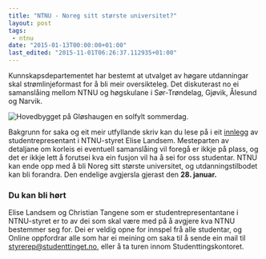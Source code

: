 ```yaml
---
title: "NTNU - Noreg sitt største universitet?"
layout: post
tags: 
 - ntnu
date: "2015-01-13T00:00:00+01:00"
last_edited: "2015-11-01T06:26:37.112935+01:00"
---
```

Kunnskapsdepartementet har bestemt at utvalget av høgare utdanningar skal strømlinjeformast for å bli meir oversikteleg. Det diskuterast no ei samanslåing mellom NTNU og høgskulane i Sør-Trøndelag, Gjøvik, Ålesund og Narvik.

![Hovedbygget på Gløshaugen en solfylt sommerdag.](https://online.ntnu.no/media/images/responsive/9a7d2fef-abcd-4dc3-98d0-691dde7c837e.jpeg)

Bakgrunn for saka og eit meir utfyllande skriv kan du lese på i eit [innlegg](http://www.studenttinget.no/saks0/) av studentrepresentant i NTNU-styret Elise Landsem. Mesteparten av detaljane om korleis ei eventuell samanslåing vil foregå er ikkje på plass, og det er ikkje lett å forutsei kva ein fusjon vil ha å sei for oss studentar. NTNU kan ende opp med å bli Noreg sitt største universitet, og utdanningstilbodet kan bli forandra. Den endelige avgjersla gjerast den **28. januar.**

### Du kan bli hørt

Elise Landsem og Christian Tangene som er studentrepresentantane i NTNU-styret er to av dei som skal være med på å avgjere kva NTNU bestemmer seg for. Dei er veldig opne for innspel frå alle studentar, og Online oppfordrar alle som har ei meining om saka til å sende ein mail til [styrerep@studenttinget.no](mailto:styrerep@studenttinget.no), eller å ta turen innom Studenttingskontoret.
